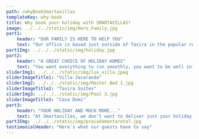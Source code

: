 ```yaml
---
path: /whyBookSmartavillas
templateKey: why-book
title: Why book your holiday with SMARTAVILLAS?
image: ../../../static/img/Hero_Family.jpg
part1: 
    header: "OUR FAMILY IS HERE TO HELP YOU"
    text: "Our office is based just outside of Tavira in the popular residential zone of Mato Santo Espirito, and from this central location, we manage rental properties across the Eastern Algarve from Fuseta near Faro airport right through to Castro Marim near the Spanish border. Your holiday is well deserved and our trained and dedicated team is here to ensure that everything runs smoothly from booking to check-out!"
part1Img: ../../../static/img/holiday.jpg
part2: 
    header: "A GREAT CHOICE OF HOLIDAY HOMES" 
    text: "You want everything to run smoothly, you want to be well informed about the transaction, and above all, you want your rental accommodation to be everything that you had hoped for, and more. We have a fantastic catalogue of holiday homes suiting all tastes from cozy one bedroom apartments to dazzling villas"
sliderImg1: ../../../static/img/lux_villa.jpeg
sliderImageTitle1: "Villa Jacaranda"
sliderImg2: ../../../static/img/Master Bed 1.jpg
sliderImageTitle2: "Tavira Suites"
sliderImg3: ../../../static/img/Pool 3.jpg
sliderImageTitle3: "Casa Domi"
part3: 
    header: "YOUR HOLIDAY AND MUCH MORE..."
    text: "At Smartavillas, we don’t want to deliver just your holiday accommodation, we like to go 1 step further and provide an experience. We can arrange car hire, airport transfers, day trips, as well as our brilliant range of shopping packs to choose from which will be ready and waiting for your arrival! We welcome any special requests to help you to make special holiday memories…"
part3Img: ../../../static/img/praiadamantarota7.jpg
testimonialHeader: "Here´s what our guests have to say"
---
```

